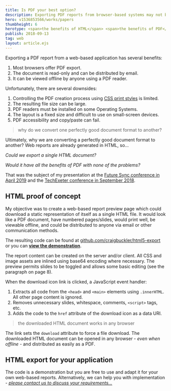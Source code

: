 ```yaml
---
title: Is PDF your best option?
description: Exporting PDF reports from browser-based systems may not be the simplest or most effective solution.
hero: v1536853566/works/papers
thumbheight: 6
herotype: <span>the benefits of HTML</span> <span>the benefits of PDF</span> <span>in one solution</span>
publish: 2018-09-13
tag: web
layout: article.ejs
---
```


Exporting a PDF report from a web-based application has several benefits:

1. Most browsers offer PDF export.
1. The document is read-only and can be distributed by email.
1. It can be viewed offline by anyone using a PDF reader.


Unfortunately, there are several downsides:

1. Controlling the PDF creation process using [CSS print styles](https://www.sitepoint.com/css-printer-friendly-pages/) is limited.
1. The resulting file size can be large.
1. PDF readers must be installed on some Operating Systems.
1. The layout is a fixed size and difficult to use on small-screen devices.
1. PDF accessibility and copy/paste can fail.


> why do we convert one perfectly good document format to another?

Ultimately, why we are converting a perfectly good document format to another? Web reports are already generated in HTML, so&hellip;

*Could we export a single HTML document?*

*Would it have all the benefits of PDF with none of the problems?*

That was the subject of my presentation at the [Future Sync conference in April 2019](https://futuresync.co.uk/) and the [TechExeter conference in September 2018](https://techexeter.uk/).

<div data-revealer="up" data-youtube="nF8j5Oxy_ho"></div>

## HTML proof of concept

My objective was to create a web-based report preview page which could download a static representation of itself as a single HTML file. It would look like a PDF document, have numbered pages/slides, would print well, be viewable offline, and could be distributed to anyone via email or other communication methods.

The resulting code can be found at [github.com/craigbuckler/html5-export](https://github.com/craigbuckler/html5-export) or you can **[view the demonstration](https://cdn.rawgit.com/craigbuckler/html5-export/ed653078/preview3.html)**.

The report content can be created on the server and/or client. All CSS and image assets are inlined using base64 encoding where necessary. The preview permits slides to be toggled and allows some basic editing (see the paragraph on page 8).

When the download icon link is clicked, a JavaScript event handler:

1. Extracts all code from the `<head>` and `<main>` elements using `.innerHTML`. All other page content is ignored.
1. Removes unnecessary slides, whitespace, comments, `<script>` tags, etc.
1. Adds the code to the `href` attribute of the download icon as a data URI.

> the downloaded HTML document works in any browser

The link sets the `download` attribute to force a file download. The downloaded HTML document can be opened in any browser - *even when offline* - and distributed as easily as a PDF.


## HTML export for your application

The code is a demonstration but you are free to use and adapt it for your own web-based reports. Alternatively, we can help you with implementation - [*please contact us to discuss your requirements&hellip;*]([root]contact/)
